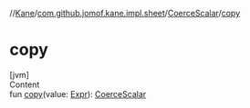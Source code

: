 //[Kane](../../index.md)/[com.github.jomof.kane.impl.sheet](../index.md)/[CoerceScalar](index.md)/[copy](copy.md)



# copy  
[jvm]  
Content  
fun [copy](copy.md)(value: [Expr](../../com.github.jomof.kane.impl/-expr/index.md)): [CoerceScalar](index.md)  



